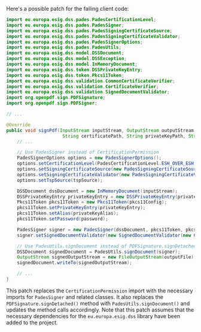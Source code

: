 Here's a possible patch for the failing client code:

```java
import eu.europa.esig.dss.pades.PadesCertificationLevel;
import eu.europa.esig.dss.pades.PadesSigner;
import eu.europa.esig.dss.pades.PadesSigningCertificateSource;
import eu.europa.esig.dss.pades.PadesSigningCertificateValidator;
import eu.europa.esig.dss.pades.PadesSignerOptions;
import eu.europa.esig.dss.pades.PadesUtils;
import eu.europa.esig.dss.model.DSSDocument;
import eu.europa.esig.dss.model.DSSException;
import eu.europa.esig.dss.model.InMemoryDocument;
import eu.europa.esig.dss.token.DSSPrivateKeyEntry;
import eu.europa.esig.dss.token.Pkcs11Token;
import eu.europa.esig.dss.validation.CommonCertificateVerifier;
import eu.europa.esig.dss.validation.CertificateVerifier;
import eu.europa.esig.dss.validation.SignedDocumentValidator;
import org.openpdf.sign.PDFSignature;
import org.openpdf.sign.PDFSigner;

// ...

@Override
public void signPdf(InputStream inputStream, OutputStream outputStream,
                     String certificatePath, String privateKeyPath, String password) throws Exception {
    // ...

    // Use PadesSigner instead of CertificationPermission
    PadesSignerOptions options = new PadesSignerOptions();
    options.setCertificationLevel(PadesCertificationLevel.ESH_OVER_ESH);
    options.setSigningCertificateSource(new PadesSigningCertificateSource(certificate));
    options.setSigningCertificateValidator(new PadesSigningCertificateValidator(new CommonCertificateVerifier()));
    options.setTspSource(tspSource);

    DSSDocument dssDocument = new InMemoryDocument(inputStream);
    DSSPrivateKeyEntry privateKeyEntry = new DSSPrivateKeyEntry(privateKey);
    Pkcs11Token pkcs11Token = new Pkcs11Token(pkcs11Config);
    pkcs11Token.setPrivateKeyEntry(privateKeyEntry);
    pkcs11Token.setAlias(privateKeyAlias);
    pkcs11Token.setPassword(password);

    PadesSigner signer = new PadesSigner(dssDocument, pkcs11Token, pkcs11Token.getPrivateKeyEntry(), options);
    signer.setSignedDocumentValidator(new SignedDocumentValidator(new CommonCertificateVerifier()));

    // Use PadesUtils.signDocument instead of PDFSignature.signDetached()
    DSSDocument signedDocument = PadesUtils.signDocument(signer);
    OutputStream signedOutputStream = new FileOutputStream(outputFile);
    signedDocument.writeTo(signedOutputStream);

    // ...
}
```

This patch replaces the `CertificationPermission` import with the necessary imports for `PadesSigner` and related classes. It also replaces the `PDFSignature.signDetached()` method with `PadesUtils.signDocument()` and updates the method calls accordingly. Note that this patch assumes that the necessary dependencies for the `eu.europa.esig.dss` library have been added to the project.